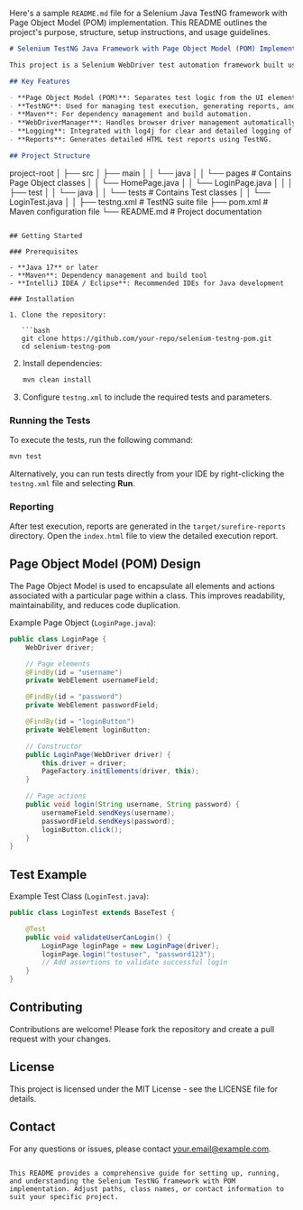 Here's a sample `README.md` file for a Selenium Java TestNG framework with Page Object Model (POM) implementation. This README outlines the project's purpose, structure, setup instructions, and usage guidelines.

```markdown
# Selenium TestNG Java Framework with Page Object Model (POM) Implementation

This project is a Selenium WebDriver test automation framework built using Java, TestNG, and Page Object Model (POM) design pattern. It provides a modular, maintainable, and scalable structure for automating UI testing for web applications.

## Key Features

- **Page Object Model (POM)**: Separates test logic from the UI elements, making code cleaner and easier to maintain.
- **TestNG**: Used for managing test execution, generating reports, and supporting parallel testing.
- **Maven**: For dependency management and build automation.
- **WebDriverManager**: Handles browser driver management automatically.
- **Logging**: Integrated with log4j for clear and detailed logging of test execution.
- **Reports**: Generates detailed HTML test reports using TestNG.

## Project Structure

```
project-root
│
├── src
│   ├── main
│   │   └── java
│   │       └── pages         # Contains Page Object classes
│   │           └── HomePage.java
│   │           └── LoginPage.java
│   │
│   ├── test
│   │   └── java
│   │       └── tests         # Contains Test classes
│   │           └── LoginTest.java
│   │
├── testng.xml               # TestNG suite file
├── pom.xml                  # Maven configuration file
└── README.md                # Project documentation
```

## Getting Started

### Prerequisites

- **Java 17** or later
- **Maven**: Dependency management and build tool
- **IntelliJ IDEA / Eclipse**: Recommended IDEs for Java development

### Installation

1. Clone the repository:

   ```bash
   git clone https://github.com/your-repo/selenium-testng-pom.git
   cd selenium-testng-pom
   ```

2. Install dependencies:

   ```bash
   mvn clean install
   ```

3. Configure `testng.xml` to include the required tests and parameters.

### Running the Tests

To execute the tests, run the following command:

```bash
mvn test
```

Alternatively, you can run tests directly from your IDE by right-clicking the `testng.xml` file and selecting **Run**.

### Reporting

After test execution, reports are generated in the `target/surefire-reports` directory. Open the `index.html` file to view the detailed execution report.

## Page Object Model (POM) Design

The Page Object Model is used to encapsulate all elements and actions associated with a particular page within a class. This improves readability, maintainability, and reduces code duplication.

Example Page Object (`LoginPage.java`):

```java
public class LoginPage {
    WebDriver driver;

    // Page elements
    @FindBy(id = "username")
    private WebElement usernameField;

    @FindBy(id = "password")
    private WebElement passwordField;

    @FindBy(id = "loginButton")
    private WebElement loginButton;

    // Constructor
    public LoginPage(WebDriver driver) {
        this.driver = driver;
        PageFactory.initElements(driver, this);
    }

    // Page actions
    public void login(String username, String password) {
        usernameField.sendKeys(username);
        passwordField.sendKeys(password);
        loginButton.click();
    }
}
```

## Test Example

Example Test Class (`LoginTest.java`):

```java
public class LoginTest extends BaseTest {

    @Test
    public void validateUserCanLogin() {
        LoginPage loginPage = new LoginPage(driver);
        loginPage.login("testuser", "password123");
        // Add assertions to validate successful login
    }
}
```

## Contributing

Contributions are welcome! Please fork the repository and create a pull request with your changes.

## License

This project is licensed under the MIT License - see the LICENSE file for details.

## Contact

For any questions or issues, please contact [your.email@example.com](mailto:your.email@example.com).

```

This README provides a comprehensive guide for setting up, running, and understanding the Selenium TestNG framework with POM implementation. Adjust paths, class names, or contact information to suit your specific project.